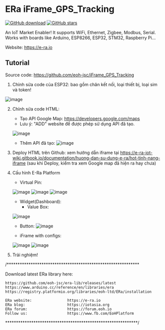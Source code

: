 # ERa iFrame_GPS_Tracking

[![GitHub download](https://img.shields.io/github/downloads/eoh-jsc/iFrame_GPS_Tracking/total.svg)](https://github.com/eoh-jsc/iFrame_GPS_Tracking/releases/latest)
[![GitHub stars](https://img.shields.io/github/stars/eoh-jsc/iFrame_GPS_Tracking.svg)](https://github.com/eoh-jsc/iFrame_GPS_Tracking/stargazers)

An IoT Market Enabler! It supports WiFi, Ethernet, Zigbee, Modbus, Serial. Works with boards like Arduino, ESP8266, ESP32, STM32, Raspberry Pi...

Website: https://e-ra.io

## Tutorial

Source code: https://github.com/eoh-jsc/iFrame_GPS_Tracking
1. Chỉnh sửa code của ESP32: bao gồm chân kết nối, loại thiết bị, loại sim và token!

![image](https://github.com/user-attachments/assets/12da63c0-199c-4aac-b95b-5bd81b058751)

2. Chỉnh sửa code HTML:
   - Tạo API Google Map: https://developers.google.com/maps
   - Lưu ý: "ADD" website để được phép sử dụng API đã tạo.
     
   ![image](https://github.com/user-attachments/assets/a0ae9a59-332e-4508-a8e5-439652dc622d)

   - Thêm API đã tạo:
   ![image](https://github.com/user-attachments/assets/83c42513-4e7c-4a05-a287-81585847903b)

3. Deploy HTML trên Github: xem hướng dẫn iframe tại https://e-ra-iot-wiki.gitbook.io/documentation/huong-dan-su-dung-e-ra/hot-tinh-nang-iframe
   (sau khi Deploy, kiểm tra xem Google map đã hiện ra hay chưa)

4. Cấu hình E-Ra Platform
   - Virtual Pin:
   
   ![image](https://github.com/user-attachments/assets/cf582af9-ff86-482e-b960-4969f1b81413)
   ![image](https://github.com/user-attachments/assets/91eac15c-8303-40cf-8d3e-08fdd99cf8d0)
   ![image](https://github.com/user-attachments/assets/75470c07-a543-4f19-97e0-9a9d9d7868e6)

   - Widget(Dashboard):
     + Value Box:
     
   ![image](https://github.com/user-attachments/assets/603e53e4-42ac-4ad8-b9a2-13dfa97aaa54)

      + Button:
   ![image](https://github.com/user-attachments/assets/15861a59-574c-4308-9610-8d1675f8ec6e)

      + iFrame with configs:
   
   ![image](https://github.com/user-attachments/assets/1740faa2-35d8-4612-9dbe-444a9fa5f2f0)
   ![image](https://github.com/user-attachments/assets/d607155a-abf2-44bd-b80f-01c8754898c3)

5. Trải nghiệm!

/*************************************************************

  Download latest ERa library here:
  
    https://github.com/eoh-jsc/era-lib/releases/latest
    https://www.arduino.cc/reference/en/libraries/era
    https://registry.platformio.org/libraries/eoh-ltd/ERa/installation

    ERa website:                https://e-ra.io
    ERa blog:                   https://iotasia.org
    ERa forum:                  https://forum.eoh.io
    Follow us:                  https://www.fb.com/EoHPlatform
    
 *************************************************************/
